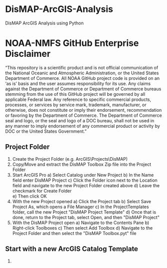 # DisMAP-ArcGIS-Analysis
 DisMAP ArcGIS Analysis using Python

# NOAA-NMFS GitHub Enterprise Disclaimer

“This repository is a scientific product and is not official communication of the National Oceanic 
and Atmospheric Administration, or the United States Department of Commerce. All NOAA GitHub project 
code is provided on an ‘as is’ basis and the user assumes responsibility for its use. Any claims 
against the Department of Commerce or Department of Commerce bureaus stemming from the use of this 
GitHub project will be governed by all applicable Federal law. Any reference to specific commercial 
products, processes, or services by service mark, trademark, manufacturer, or otherwise, does not 
constitute or imply their endorsement, recommendation or favoring by the Department of Commerce. 
The Department of Commerce seal and logo, or the seal and logo of a DOC bureau, shall not be used 
in any manner to imply endorsement of any commercial product or activity by DOC or the United States
Government.”


## Project Folder
1) Create the Project Folder (e.g. ArcGIS\Projects\DisMAP)
2) Copy/Move and extract the DisMAP Toolbox Zip file into the Project Folder
3) Start ArcGIS Pro
   a) Select Catalog under New Project
   b) In the Name field enter DisMAP Project
   c) Click the Folder icon next to the Location field and navigate to the new
      Project Folder created above
   d) Leave the checkmark for Create Folder  
   e) Then click OK
4) With the new Project opened
   a) Click the Project tab
   b) Select Save Project As, which opens a File Manager
   c) In the ProjectTemplates folder, call the new Project "DisMAP Project 
      Template"
   d) Once that is done, return to the Project tab, select Open, and then 
      "DisMAP Project"
5) With the DisMAP Project open
   a) Navigate to the Contents Pane
   b) Right-click Toolboxes
   c) Then select Add Toolbox
   d) Navigate to the Project Folder and then select the "DisMAP Toolbox.pyt" 
      file

## Start with a new ArcGIS Catalog Template
1)

